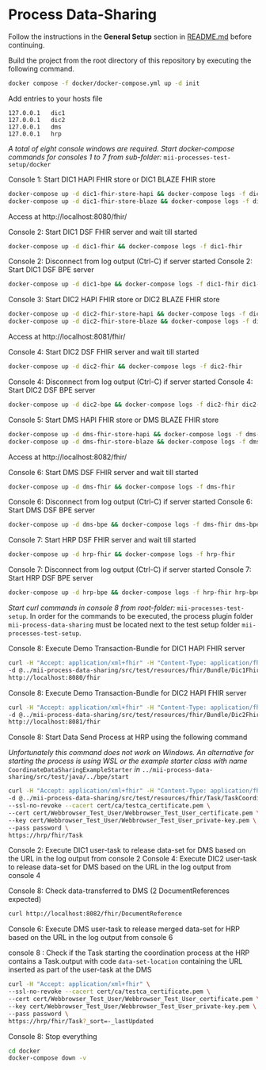 # Process Data-Sharing

Follow the instructions in the **General Setup** section in [README.md](./README.md) before continuing.

Build the project from the root directory of this repository by executing the following command.

```sh
docker compose -f docker/docker-compose.yml up -d init
```

Add entries to your hosts file

```
127.0.0.1	dic1
127.0.0.1	dic2
127.0.0.1	dms
127.0.0.1	hrp
```

*A total of eight console windows are required. Start docker-compose commands for consoles 1 to 7 from
sub-folder:* `mii-processes-test-setup/docker`

Console 1: Start DIC1 HAPI FHIR store or DIC1 BLAZE FHIR store

```sh
docker-compose up -d dic1-fhir-store-hapi && docker-compose logs -f dic1-fhir-store-hapi
docker-compose up -d dic1-fhir-store-blaze && docker-compose logs -f dic1-fhir-store-blaze
```

Access at http://localhost:8080/fhir/

Console 2: Start DIC1 DSF FHIR server and wait till started

```sh
docker-compose up -d dic1-fhir && docker-compose logs -f dic1-fhir
```

Console 2: Disconnect from log output (Ctrl-C) if server started
Console 2: Start DIC1 DSF BPE server

```sh
docker-compose up -d dic1-bpe && docker-compose logs -f dic1-fhir dic1-bpe
```

Console 3: Start DIC2 HAPI FHIR store or DIC2 BLAZE FHIR store

```sh
docker-compose up -d dic2-fhir-store-hapi && docker-compose logs -f dic2-fhir-store-hapi
docker-compose up -d dic2-fhir-store-blaze && docker-compose logs -f dic2-fhir-store-blaze
```

Access at http://localhost:8081/fhir/

Console 4: Start DIC2 DSF FHIR server and wait till started

```sh
docker-compose up -d dic2-fhir && docker-compose logs -f dic2-fhir
```

Console 4: Disconnect from log output (Ctrl-C) if server started
Console 4: Start DIC2 DSF BPE server

```sh
docker-compose up -d dic2-bpe && docker-compose logs -f dic2-fhir dic2-bpe
```

Console 5: Start DMS HAPI FHIR store or DMS BLAZE FHIR store

```sh
docker-compose up -d dms-fhir-store-hapi && docker-compose logs -f dms-fhir-store-hapi
docker-compose up -d dms-fhir-store-blaze && docker-compose logs -f dms-fhir-store-blaze
```

Access at http://localhost:8082/fhir/

Console 6: Start DMS DSF FHIR server and wait till started

```sh
docker-compose up -d dms-fhir && docker-compose logs -f dms-fhir
```

Console 6: Disconnect from log output (Ctrl-C) if server started
Console 6: Start DMS DSF BPE server

```sh
docker-compose up -d dms-bpe && docker-compose logs -f dms-fhir dms-bpe
```

Console 7: Start HRP DSF FHIR server and wait till started

```sh
docker-compose up -d hrp-fhir && docker-compose logs -f hrp-fhir
```

Console 7: Disconnect from log output (Ctrl-C) if server started
Console 7: Start HRP DSF BPE server

```sh
docker-compose up -d hrp-bpe && docker-compose logs -f hrp-fhir hrp-bpe
````

<!-- EXECUTE PROCESS -->

*Start curl commands in console 8 from root-folder:* `mii-processes-test-setup`. In order for the commands
to be executed, the process plugin folder `mii-process-data-sharing` must be located next to the test setup folder
`mii-processes-test-setup`.

Console 8: Execute Demo Transaction-Bundle for DIC1 HAPI FHIR server

```sh
curl -H "Accept: application/xml+fhir" -H "Content-Type: application/fhir+xml" \
-d @../mii-process-data-sharing/src/test/resources/fhir/Bundle/Dic1FhirStore_Demo_Bundle.xml \
http://localhost:8080/fhir
```

Console 8: Execute Demo Transaction-Bundle for DIC2 HAPI FHIR server

```sh
curl -H "Accept: application/xml+fhir" -H "Content-Type: application/fhir+xml" \
-d @../mii-process-data-sharing/src/test/resources/fhir/Bundle/Dic2FhirStore_Demo_Bundle.xml \
http://localhost:8081/fhir
```

Console 8: Start Data Send Process at HRP using the following command

*Unfortunately this command does not work on Windows. An alternative for starting the process is using WSL or the
example starter class with name* `CoordinateDataSharingExampleStarter` *in* `../mii-process-data-sharing/src/test/java/../bpe/start`

```sh
curl -H "Accept: application/xml+fhir" -H "Content-Type: application/fhir+xml" \
-d @../mii-process-data-sharing/src/test/resources/fhir/Task/TaskCoordinateDataSharing_Demo_Bundle.xml \
--ssl-no-revoke --cacert cert/ca/testca_certificate.pem \
--cert cert/Webbrowser_Test_User/Webbrowser_Test_User_certificate.pem \
--key cert/Webbrowser_Test_User/Webbrowser_Test_User_private-key.pem \
--pass password \
https://hrp/fhir/Task
```

Console 2: Execute DIC1 user-task to release data-set for DMS based on the URL in the log output from console 2
Console 4: Execute DIC2 user-task to release data-set for DMS based on the URL in the log output from console 4

Console 8: Check data-transferred to DMS (2 DocumentReferences expected)

```sh
curl http://localhost:8082/fhir/DocumentReference
```

Console 6: Execute DMS user-task to release merged data-set for HRP based on the URL in the log output from console 6

console 8 : Check if the Task starting the coordination process at the HRP contains a Task.output with
            code `data-set-location` containing the URL inserted as part of the user-task at the DMS
```sh
curl -H "Accept: application/xml+fhir" \
--ssl-no-revoke --cacert cert/ca/testca_certificate.pem \
--cert cert/Webbrowser_Test_User/Webbrowser_Test_User_certificate.pem \
--key cert/Webbrowser_Test_User/Webbrowser_Test_User_private-key.pem \
--pass password \
https://hrp/fhir/Task?_sort=-_lastUpdated
```

Console 8: Stop everything

```sh
cd docker
docker-compose down -v
```